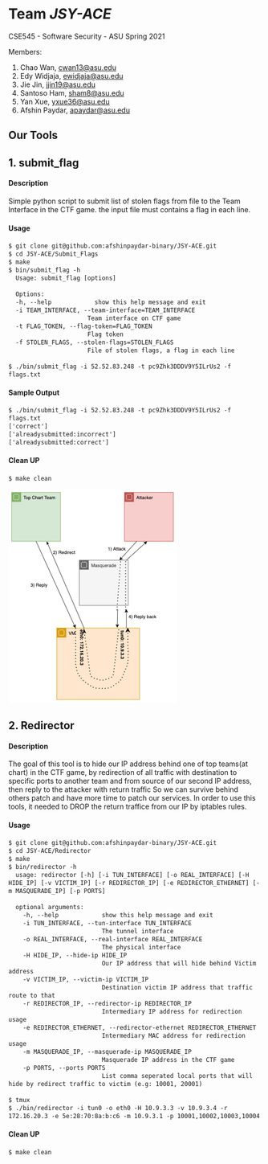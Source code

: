 # Team *JSY-ACE*
CSE545 - Software Security - ASU Spring 2021

Members:
1. Chao Wan, cwan13@asu.edu
2. Edy Widjaja, ewidjaja@asu.edu
3. Jie Jin, jjin19@asu.edu
4. Santoso Ham, sham8@asu.edu
5. Yan Xue, yxue36@asu.edu
6. Afshin Paydar, apaydar@asu.edu

## Our Tools
## 1. submit_flag
  #### Description
  Simple python script to submit list of stolen flags from file to the Team Interface in the CTF game.
  the input file must contains a flag in each line.  
  #### Usage
  ```
  $ git clone git@github.com:afshinpaydar-binary/JSY-ACE.git
  $ cd JSY-ACE/Submit_Flags
  $ make
  $ bin/submit_flag -h
    Usage: submit_flag [options]

    Options:
    -h, --help            show this help message and exit
    -i TEAM_INTERFACE, --team-interface=TEAM_INTERFACE
                        Team interface on CTF game
    -t FLAG_TOKEN, --flag-token=FLAG_TOKEN
                        Flag token
    -f STOLEN_FLAGS, --stolen-flags=STOLEN_FLAGS
                        File of stolen flags, a flag in each line

  $ ./bin/submit_flag -i 52.52.83.248 -t pc9Zhk3DDDV9Y5ILrUs2 -f flags.txt
  ```
  #### Sample Output
  ```
  $ ./bin/submit_flag -i 52.52.83.248 -t pc9Zhk3DDDV9Y5ILrUs2 -f flags.txt
  ['correct']
  ['alreadysubmitted:incorrect']
  ['alreadysubmitted:correct']
  ```
  #### Clean UP
  ```
  $ make clean
  ```
  ![Redirector](images/Redirector.png?raw=true "Redirector diagram")
  ## 2. Redirector
  #### Description
  The goal of this tool is to hide our IP address behind one of top teams(at chart) in the CTF game, by redirection of all traffic 
  with destination to specific ports to another team and from source of our second IP address, then reply to the attacker with return traffic
  So we can survive behind others patch and have more time to patch our services.
  In order to use this tools, it needed to DROP the return traffice from our IP by iptables rules.

  #### Usage
  ```
  $ git clone git@github.com:afshinpaydar-binary/JSY-ACE.git
  $ cd JSY-ACE/Redirector
  $ make
  $ bin/redirector -h
    usage: redirector [-h] [-i TUN_INTERFACE] [-o REAL_INTERFACE] [-H HIDE_IP] [-v VICTIM_IP] [-r REDIRECTOR_IP] [-e REDIRECTOR_ETHERNET] [-m MASQUERADE_IP] [-p PORTS]

    optional arguments:
      -h, --help            show this help message and exit
      -i TUN_INTERFACE, --tun-interface TUN_INTERFACE
                            The tunnel interface
      -o REAL_INTERFACE, --real-interface REAL_INTERFACE
                            The physical interface
      -H HIDE_IP, --hide-ip HIDE_IP
                            Our IP address that will hide behind Victim address
      -v VICTIM_IP, --victim-ip VICTIM_IP
                            Destination victim IP address that traffic route to that
      -r REDIRECTOR_IP, --redirector-ip REDIRECTOR_IP
                            Intermediary IP address for redirection usage
      -e REDIRECTOR_ETHERNET, --redirector-ethernet REDIRECTOR_ETHERNET
                            Intermediary MAC address for redirection usage
      -m MASQUERADE_IP, --masquerade-ip MASQUERADE_IP
                            Masquerade IP address in the CTF game
      -p PORTS, --ports PORTS
                            List comma seperated local ports that will hide by redirect traffic to victim (e.g: 10001, 20001)  
  
  $ tmux
  $ ./bin/redirector -i tun0 -o eth0 -H 10.9.3.3 -v 10.9.3.4 -r 172.16.20.3 -e 5e:28:70:8a:b:c6 -m 10.9.3.1 -p 10001,10002,10003,10004
  ```
  #### Clean UP
  ```
  $ make clean
  ```

